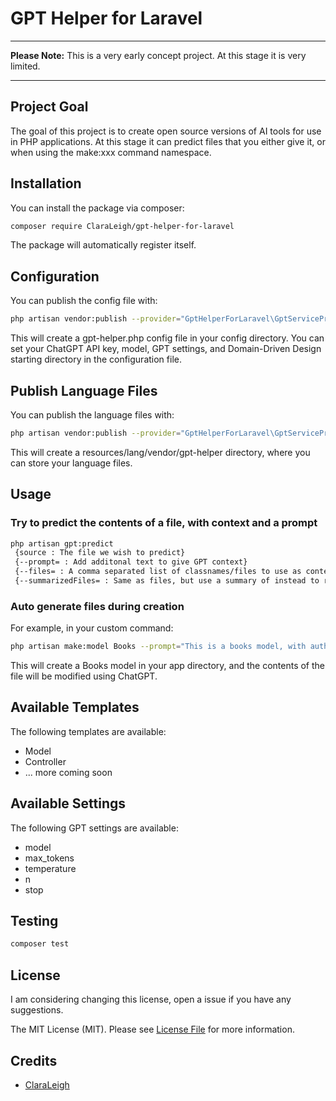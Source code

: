 # GPT Helper for Laravel

---

**Please Note:** This is a very early concept project. At this stage it is very limited.

---

## Project Goal
The goal of this project is to create open source versions of AI tools for use in PHP applications. At this stage it can predict files that you either give it, or when using the make:xxx command namespace.

## Installation

You can install the package via composer:

```bash
composer require ClaraLeigh/gpt-helper-for-laravel
```
The package will automatically register itself.

## Configuration

You can publish the config file with:

```bash
php artisan vendor:publish --provider="GptHelperForLaravel\GptServiceProvider" --tag="config"
```

This will create a gpt-helper.php config file in your config directory. You can set your ChatGPT API key, model, GPT settings, and Domain-Driven Design starting directory in the configuration file.

## Publish Language Files

You can publish the language files with:

```bash
php artisan vendor:publish --provider="GptHelperForLaravel\GptServiceProvider" --tag="lang"
```

This will create a resources/lang/vendor/gpt-helper directory, where you can store your language files.

## Usage

### Try to predict the contents of a file, with context and a prompt

```bash
php artisan gpt:predict
 {source : The file we wish to predict}
 {--prompt= : Add additonal text to give GPT context}
 {--files= : A comma separated list of classnames/files to use as context}
 {--summarizedFiles= : Same as files, but use a summary of instead to reduce the query}
```

### Auto generate files during creation

For example, in your custom command:

```bash
php artisan make:model Books --prompt="This is a books model, with authors, genre's, publication dates and a relevant library"
```

This will create a Books model in your app directory, and the contents of the file will be modified using ChatGPT.

## Available Templates

The following templates are available:

- Model
- Controller
- ... more coming soon

## Available Settings

The following GPT settings are available:

- model
- max_tokens
- temperature
- n
- stop

## Testing

``` bash
composer test
```

## License

I am considering changing this license, open a issue if you have any suggestions.

The MIT License (MIT). Please see [License File](LICENSE.md) for more information.

## Credits

- [ClaraLeigh](https://github.com/ClaraLeigh)
